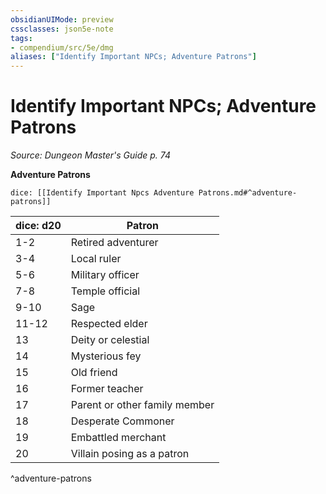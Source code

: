 ```yaml
---
obsidianUIMode: preview
cssclasses: json5e-note
tags:
- compendium/src/5e/dmg
aliases: ["Identify Important NPCs; Adventure Patrons"]
---
```

# Identify Important NPCs; Adventure Patrons
*Source: Dungeon Master's Guide p. 74* 

**Adventure Patrons**

`dice: [[Identify Important Npcs Adventure Patrons.md#^adventure-patrons]]`

| dice: d20 | Patron |
|-----------|--------|
| 1-2 | Retired adventurer |
| 3-4 | Local ruler |
| 5-6 | Military officer |
| 7-8 | Temple official |
| 9-10 | Sage |
| 11-12 | Respected elder |
| 13 | Deity or celestial |
| 14 | Mysterious fey |
| 15 | Old friend |
| 16 | Former teacher |
| 17 | Parent or other family member |
| 18 | Desperate Commoner |
| 19 | Embattled merchant |
| 20 | Villain posing as a patron |
^adventure-patrons